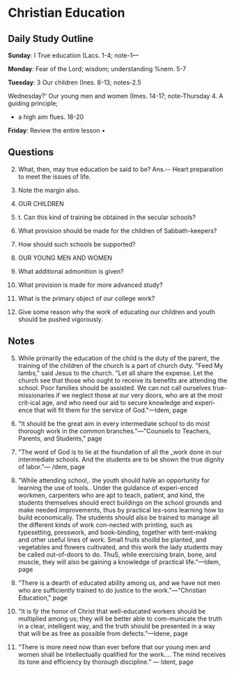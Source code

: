 # Christian Education

## Daily Study Outline

**Sunday**: I True education (Lacs. 1-4; note-1—

**Monday**: Fear of the Lord; wisdom; understanding %nem. 5-7

**Tuesday**: 3 Our children (Ines. 8-13; notes-2.5

Wednesday?' Our young men and women (Imes. 14-17; note-Thursday 4. A guiding principle;

- a high aim flues. 18-20

**Friday**: Review the entire lesson •

## Questions

2. What, then, may true education be said to be? Ans.-- Heart preparation to meet the issues of life.

7. Note the margin also.

29. OUR CHILDREN

15. t. Can this kind of training be obtained in the secular schools? 

12. What provision should be made for the children of Sabbath-keepers? 

13. How should such schools be supported? 

5. OUR YOUNG MEN AND WOMEN

15. What additional admonition is given? 

15. What provision is made for more advanced study? 

16. What is the primary object of our college work? 

17. Give some reason why the work of educating our children and youth should be pushed vigorously.

## Notes

5. While primarily the education of the child is the duty of the parent, the training of the children of the church is a part of church duty. "Feed My lambs," said Jesus to the church. "Let all share the expense. Let the church see that those who ought to receive its benefits are attending the school. Poor families should be assisted. We can not call ourselves true-missionaries if we neglect those at our very doors, who are at the most crit-ical age, and who need our aid to secure knowledge and experi-ence that will fit them for the service of God."—Idem, page

6. "It should be the great aim in every intermediate school to do most thorough work in the common branches."—"Counsels to Teachers, Parents, and Students," page

210. "The word of God is to lie at the foundation of all the _work done in our intermediate schools. And the students are to be shown the true dignity of labor."— /dem, page

126. "While attending school,. the youth should haVe an opportunity for learning the use of tools.. Under the guidance of experi-enced workmen, carpenters who are apt to teach, patient, and kind, the students themselves should erect buildings on the school grounds and make needed improvements, thus by practical les-sons learning how to build economically. The students should also be trained to manage all the different kinds of work con-nected with printing, such as typesetting, presswork, and book-binding, together with tent-making and other useful lines of work. Small fruits shoilld be planted, and vegetables and flowers cultivated, and this work the lady students may be called out-of-doors to do. ThuS, while exercising brain, bone, and muscle, they will also be gaining a knowledge of practical life."—Idem, page

8. "There is a dearth of educated ability among us, and we have not men who are sufficiently trained to do justice to the work."—"Christian Education," page

138. "It is fjr the honor of Christ that well-educated workers should be multiplied among us; they will be better able to com-municate the truth in a clear, intelligent way, and the truth should be presented in a way that will be as free as possible from defects."—Idene, page

138. "There is more need now than ever before that our young men and women shall be intellectually qualified for the work.... The mind receives its tone and efficiency by thorough discipline." — Ident, page
